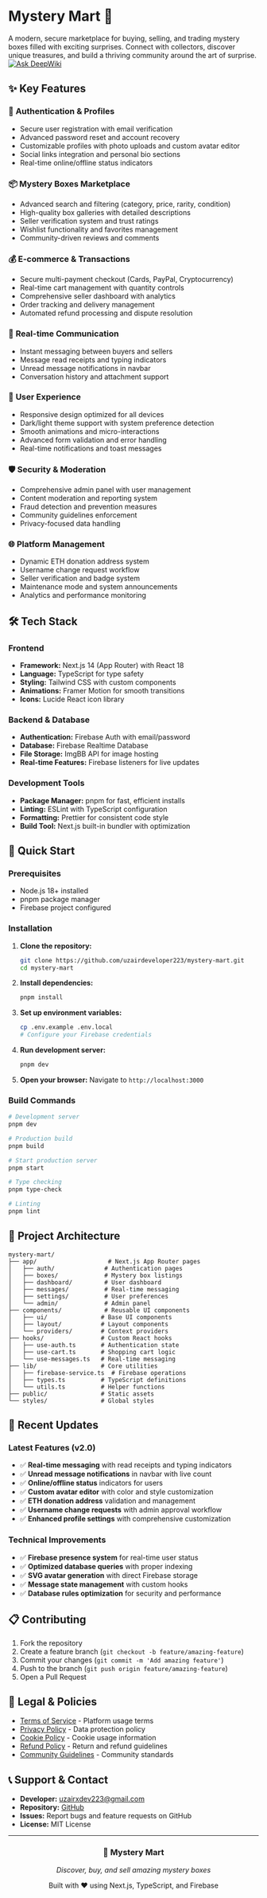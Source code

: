# Mystery Mart 🎁

A modern, secure marketplace for buying, selling, and trading mystery boxes filled with exciting surprises. Connect with collectors, discover unique treasures, and build a thriving community around the art of surprise.
[![Ask DeepWiki](https://deepwiki.com/badge.svg)](https://deepwiki.com/uzairdeveloper223/mystery-mart)

## ✨ Key Features

### 🔐 **Authentication & Profiles**
- Secure user registration with email verification
- Advanced password reset and account recovery
- Customizable profiles with photo uploads and custom avatar editor
- Social links integration and personal bio sections
- Real-time online/offline status indicators

### 📦 **Mystery Boxes Marketplace**
- Advanced search and filtering (category, price, rarity, condition)
- High-quality box galleries with detailed descriptions
- Seller verification system and trust ratings
- Wishlist functionality and favorites management
- Community-driven reviews and comments

### 💰 **E-commerce & Transactions**
- Secure multi-payment checkout (Cards, PayPal, Cryptocurrency)
- Real-time cart management with quantity controls
- Comprehensive seller dashboard with analytics
- Order tracking and delivery management
- Automated refund processing and dispute resolution

### 💬 **Real-time Communication**
- Instant messaging between buyers and sellers
- Message read receipts and typing indicators
- Unread message notifications in navbar
- Conversation history and attachment support

### 🎨 **User Experience**
- Responsive design optimized for all devices
- Dark/light theme support with system preference detection
- Smooth animations and micro-interactions
- Advanced form validation and error handling
- Real-time notifications and toast messages

### 🛡️ **Security & Moderation**
- Comprehensive admin panel with user management
- Content moderation and reporting system
- Fraud detection and prevention measures
- Community guidelines enforcement
- Privacy-focused data handling

### 🌐 **Platform Management**
- Dynamic ETH donation address system
- Username change request workflow
- Seller verification and badge system
- Maintenance mode and system announcements
- Analytics and performance monitoring

## 🛠️ Tech Stack

### **Frontend**
- **Framework:** Next.js 14 (App Router) with React 18
- **Language:** TypeScript for type safety
- **Styling:** Tailwind CSS with custom components
- **Animations:** Framer Motion for smooth transitions
- **Icons:** Lucide React icon library

### **Backend & Database**
- **Authentication:** Firebase Auth with email/password
- **Database:** Firebase Realtime Database
- **File Storage:** ImgBB API for image hosting
- **Real-time Features:** Firebase listeners for live updates

### **Development Tools**
- **Package Manager:** pnpm for fast, efficient installs
- **Linting:** ESLint with TypeScript configuration
- **Formatting:** Prettier for consistent code style
- **Build Tool:** Next.js built-in bundler with optimization

## 🚀 Quick Start

### Prerequisites
- Node.js 18+ installed
- pnpm package manager
- Firebase project configured

### Installation

1. **Clone the repository:**
   ```bash
   git clone https://github.com/uzairdeveloper223/mystery-mart.git
   cd mystery-mart
   ```

2. **Install dependencies:**
   ```bash
   pnpm install
   ```

3. **Set up environment variables:**
   ```bash
   cp .env.example .env.local
   # Configure your Firebase credentials
   ```

4. **Run development server:**
   ```bash
   pnpm dev
   ```

5. **Open your browser:**
   Navigate to `http://localhost:3000`

### Build Commands

```bash
# Development server
pnpm dev

# Production build
pnpm build

# Start production server
pnpm start

# Type checking
pnpm type-check

# Linting
pnpm lint
```

## 📁 Project Architecture

```
mystery-mart/
├── app/                    # Next.js App Router pages
│   ├── auth/              # Authentication pages
│   ├── boxes/             # Mystery box listings
│   ├── dashboard/         # User dashboard
│   ├── messages/          # Real-time messaging
│   ├── settings/          # User preferences
│   └── admin/             # Admin panel
├── components/            # Reusable UI components
│   ├── ui/               # Base UI components
│   ├── layout/           # Layout components
│   └── providers/        # Context providers
├── hooks/                # Custom React hooks
│   ├── use-auth.ts       # Authentication state
│   ├── use-cart.ts       # Shopping cart logic
│   └── use-messages.ts   # Real-time messaging
├── lib/                  # Core utilities
│   ├── firebase-service.ts  # Firebase operations
│   ├── types.ts          # TypeScript definitions
│   └── utils.ts          # Helper functions
├── public/               # Static assets
└── styles/               # Global styles
```

## 🔧 Recent Updates

### Latest Features (v2.0)
- ✅ **Real-time messaging** with read receipts and typing indicators
- ✅ **Unread message notifications** in navbar with live count
- ✅ **Online/offline status** indicators for users
- ✅ **Custom avatar editor** with color and style customization
- ✅ **ETH donation address** validation and management
- ✅ **Username change requests** with admin approval workflow
- ✅ **Enhanced profile settings** with comprehensive customization

### Technical Improvements
- ✅ **Firebase presence system** for real-time user status
- ✅ **Optimized database queries** with proper indexing
- ✅ **SVG avatar generation** with direct Firebase storage
- ✅ **Message state management** with custom hooks
- ✅ **Database rules optimization** for security and performance

## 📋 Contributing

1. Fork the repository
2. Create a feature branch (`git checkout -b feature/amazing-feature`)
3. Commit your changes (`git commit -m 'Add amazing feature'`)
4. Push to the branch (`git push origin feature/amazing-feature`)
5. Open a Pull Request

## 📄 Legal & Policies

- [Terms of Service](app/terms/page.tsx) - Platform usage terms
- [Privacy Policy](app/privacy/page.tsx) - Data protection policy
- [Cookie Policy](app/cookies/page.tsx) - Cookie usage information
- [Refund Policy](app/refunds/page.tsx) - Return and refund guidelines
- [Community Guidelines](app/community-guidelines/page.tsx) - Community standards

## 📞 Support & Contact

- **Developer:** uzairxdev223@gmail.com
- **Repository:** [GitHub](https://github.com/uzairdeveloper223/mystery-mart)
- **Issues:** Report bugs and feature requests on GitHub
- **License:** MIT License

---

<div align="center">
  <h3>🎁 Mystery Mart</h3>
  <p><em>Discover, buy, and sell amazing mystery boxes</em></p>
  <p>Built with ❤️ using Next.js, TypeScript, and Firebase</p>
</div>
